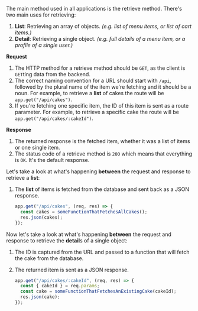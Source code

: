 The main method used in all applications is the retrieve method. There's two main uses for retrieving:

1. **List**: Retrieving an array of objects.
   _(e.g. list of menu items, or list of cart items.)_
2. **Detail**: Retrieving a single object.
   _(e.g. full details of a menu item, or a profile of a single user.)_

**Request**

1. The HTTP method for a retrieve method should be `GET`, as the client is `GET`ting data from the backend.
2. The correct naming convention for a URL should start with `/api`, followed by the plural name of the item we're fetching and it should be a noun. For example, to retrieve a **list** of cakes the route will be `app.get("/api/cakes")`.
3. If you're fetching one specific item, the ID of this item is sent as a route parameter. For example, to retrieve a specific cake the route will be `app.get("/api/cakes/:cakeId")`.

**Response**

1. The returned response is the fetched item, whether it was a list of items or one single item.
2. The status code of a retrieve method is `200` which means that everything is `OK`. It's the default response.

Let's take a look at what's happening **between** the request and response to retrieve a **list**:

1. The **list** of items is fetched from the database and sent back as a JSON response.

   ```javascript
   app.get("/api/cakes", (req, res) => {
     const cakes = someFunctionThatFetchesAllCakes();
     res.json(cakes);
   });
   ```

Now let's take a look at what's happening **between** the request and response to retrieve the **detail**s of a single object:

1. The ID is captured from the URL and passed to a function that will fetch the cake from the database.
2. The returned item is sent as a JSON response.

   ```javascript
   app.get("/api/cakes/:cakeId", (req, res) => {
     const { cakeId } = req.params;
     const cake = someFunctionThatFetchesAnExistingCake(cakeId);
     res.json(cake);
   });
   ```
